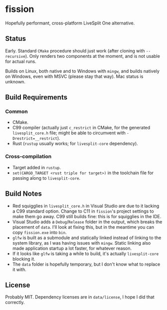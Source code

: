 # fission
Hopefully performant, cross-platform LiveSplit One alternative.

## Status
Early. Standard `CMake` procedure should just work (after cloning with `--recursive`). Only renders two components at the moment, and is not usable for actual runs.

Builds on Linux, both native and to Windows with `mingw`, and builds natively on Windows, even with MSVC (please stay that way). Mac status is unknown.

## Build Requirements
### Common
- CMake.
- C99 compiler (actually just `c_restrict` in CMake, for the generated `livesplit_core.h` file; might be able to circumvent with `-Drestrict=__restrict`).
- Rust (`rustup` usually works; for `livesplit-core` dependency).

### Cross-compilation
- Target added in `rustup`.
- `set(CARGO_TARGET <rust triple for target>)` in the toolchain file for passing along to `livesplit-core`.

## Build Notes
- Red squigglies in `livesplit_core.h` in Visual Studio are due to it lacking a C99 standard option. Change to C11 in `fission`'s project settings to make them go away. C99 still builds fine: this is for squigglies in the IDE.
- Visual Studio adds a `Debug`/`Release` folder in the output, which breaks the placement of `data`. I'll look at fixing this, but in the meantime you can copy `fission.exe` into `bin`.
- `glfw` is built as a submodule and statically linked instead of linking to the system library, as I was having issues with `mingw`. Static linking also made application startup a lot faster, for whatever reason.
- If it looks like `glfw` is taking a while to build, it's actually `livesplit-core` blocking it.
- The `data` folder is hopefully temporary, but I don't know what to replace it with.

## License
Probably MIT. Dependency licenses are in `data/license`, I hope I did that correctly.
